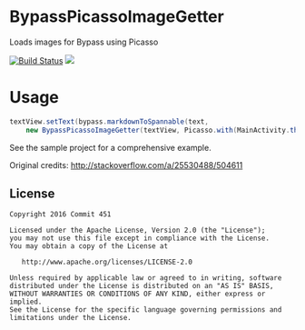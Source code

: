 # BypassPicassoImageGetter
Loads images for Bypass using Picasso

[![Build Status](https://travis-ci.org/Commit451/BypassPicassoImageGetter.svg?branch=master)](https://travis-ci.org/Commit451/BypassPicassoImageGetter)
[![](https://jitpack.io/v/Commit451/BypassPicassoImageGetter.svg)](https://jitpack.io/#Commit451/BypassPicassoImageGetter)

# Usage
```java
textView.setText(bypass.markdownToSpannable(text,
    new BypassPicassoImageGetter(textView, Picasso.with(MainActivity.this))));
```
See the sample project for a comprehensive example.

Original credits: http://stackoverflow.com/a/25530488/504611

License
--------

    Copyright 2016 Commit 451

    Licensed under the Apache License, Version 2.0 (the "License");
    you may not use this file except in compliance with the License.
    You may obtain a copy of the License at

       http://www.apache.org/licenses/LICENSE-2.0

    Unless required by applicable law or agreed to in writing, software
    distributed under the License is distributed on an "AS IS" BASIS,
    WITHOUT WARRANTIES OR CONDITIONS OF ANY KIND, either express or implied.
    See the License for the specific language governing permissions and
    limitations under the License.
